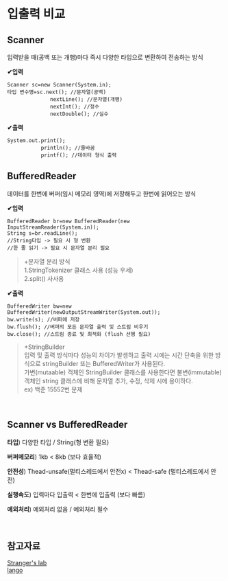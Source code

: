 # **입출력 비교**
## Scanner
입력받을 때(공백 또는 개행)마다 즉시 다양한 타입으로 변환하여 전송하는 방식

**✔입력**

    Scanner sc=new Scanner(System.in);
    타입 변수명=sc.next(); //문자열(공백)
                  nextLine(); //문자열(개행)
                  nextInt(); //정수
                  nextDouble(); //실수
**✔출력**

    System.out.print(); 
               println(); //줄바꿈
               printf(); //데이터 형식 출력 
                                  

## BufferedReader
데이터를 한번에 버퍼(임시 메모리 영역)에 저장해두고 한번에 읽어오는 방식 

**✔입력**

    BufferedReader br=new BufferedReader(new InputStreamReader(System.in));
    String s=br.readLine(); 
    //String타입 -> 필요 시 형 변환  
    //한 줄 읽기 -> 필요 시 문자열 분리 필요

>+문자열 분리 방식  
>1.StringTokenizer 클래스 사용 (성능 우세)  
>2.split() 사사용

**✔출력**

    BufferedWriter bw=new BufferedWriter(newOutputStreamWriter(System.out));
    bw.write(s); //버퍼에 저장
    bw.flush(); //버퍼의 모든 문자열 출력 및 스트림 비우기
    bw.close(); //스트림 종료 및 최적화 (flush 선행 필요)

>+StringBuilder   
>입력 및 출력 방식마다 성능의 차이가 발생하고 출력 시에는 시간 단축을 위한 방식으로 stringBuilder 또는 BufferedWriter가 사용된다.   
>가변(mutaable) 객체인 StringBuilder 클래스를 사용한다면 불변(immutable) 객체인 string 클래스에 비해 문자열 추가, 수정, 삭제 시에 용이하다.   
ex) 백준 15552번 문제

</br>

## Scanner vs BufferedReader
**타입**)  다양한 타입 / String(형 변환 필요)

**버퍼메모리**) 1kb < 8kb (보다 효율적)

**안전성**) Thead-unsafe(멀티스레드에서 안전x) < Thead-safe (멀티스레드에서 안전)

**실행속도**) 입력마다 입출력 < 한번에 입출력 (보다 빠름)

**예외처리**) 예외처리 없음 / 예외처리 필수

</br>

## 참고자료
[Stranger's lab](https://st-lab.tistory.com/30)   
[lango](https://search.naver.com/search.naver?where=nexearch&sm=top_sly.hst&fbm=0&acr=2&ie=utf8&query=scanner+bufferedReader)


